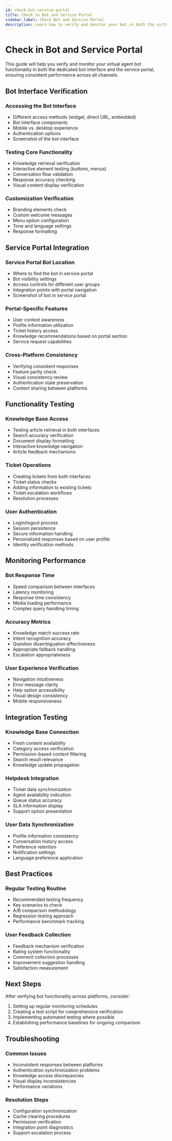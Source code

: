 ```yaml
---
id: check-bot-service-portal
title: Check in Bot and Service Portal
sidebar_label: Check Bot and Service Portal
description: Learn how to verify and monitor your bot in both the virtual agent interface and service portal
---
```


# Check in Bot and Service Portal

This guide will help you verify and monitor your virtual agent bot functionality in both the dedicated bot interface and the service portal, ensuring consistent performance across all channels.

## Bot Interface Verification

### Accessing the Bot Interface
- Different access methods (widget, direct URL, embedded)
- Bot interface components
- Mobile vs. desktop experience
- Authentication options
- Screenshot of the bot interface

### Testing Core Functionality
- Knowledge retrieval verification
- Interactive element testing (buttons, menus)
- Conversation flow validation
- Response accuracy checking
- Visual content display verification

### Customization Verification
- Branding elements check
- Custom welcome messages
- Menu option configuration
- Tone and language settings
- Response formatting

## Service Portal Integration

### Service Portal Bot Location
- Where to find the bot in service portal
- Bot visibility settings
- Access controls for different user groups
- Integration points with portal navigation
- Screenshot of bot in service portal

### Portal-Specific Features
- User context awareness
- Profile information utilization
- Ticket history access
- Knowledge recommendations based on portal section
- Service request capabilities

### Cross-Platform Consistency
- Verifying consistent responses
- Feature parity check
- Visual consistency review
- Authentication state preservation
- Context sharing between platforms

## Functionality Testing

### Knowledge Base Access
- Testing article retrieval in both interfaces
- Search accuracy verification
- Document display formatting
- Interactive knowledge navigation
- Article feedback mechanisms

### Ticket Operations
- Creating tickets from both interfaces
- Ticket status checks
- Adding information to existing tickets
- Ticket escalation workflows
- Resolution processes

### User Authentication
- Login/logout process
- Session persistence
- Secure information handling
- Personalized responses based on user profile
- Identity verification methods

## Monitoring Performance

### Bot Response Time
- Speed comparison between interfaces
- Latency monitoring
- Response time consistency
- Media loading performance
- Complex query handling timing

### Accuracy Metrics
- Knowledge match success rate
- Intent recognition accuracy
- Question disambiguation effectiveness
- Appropriate fallback handling
- Escalation appropriateness

### User Experience Verification
- Navigation intuitiveness
- Error message clarity
- Help option accessibility
- Visual design consistency
- Mobile responsiveness

## Integration Testing

### Knowledge Base Connection
- Fresh content availability
- Category access verification
- Permission-based content filtering
- Search result relevance
- Knowledge update propagation

### Helpdesk Integration
- Ticket data synchronization
- Agent availability indication
- Queue status accuracy
- SLA information display
- Support option presentation

### User Data Synchronization
- Profile information consistency
- Conversation history access
- Preference retention
- Notification settings
- Language preference application

## Best Practices

### Regular Testing Routine
- Recommended testing frequency
- Key scenarios to check
- A/B comparison methodology
- Regression testing approach
- Performance benchmark tracking

### User Feedback Collection
- Feedback mechanism verification
- Rating system functionality
- Comment collection processes
- Improvement suggestion handling
- Satisfaction measurement

## Next Steps
After verifying bot functionality across platforms, consider:
1. Setting up regular monitoring schedules
2. Creating a test script for comprehensive verification
3. Implementing automated testing where possible
4. Establishing performance baselines for ongoing comparison

## Troubleshooting

### Common Issues
- Inconsistent responses between platforms
- Authentication synchronization problems
- Knowledge access discrepancies
- Visual display inconsistencies
- Performance variations

### Resolution Steps
- Configuration synchronization
- Cache clearing procedures
- Permission verification
- Integration point diagnostics
- Support escalation process
